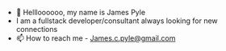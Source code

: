 - 👋 Hellloooooo, my name is James Pyle 
- I am a fullstack developer/consultant always looking for new connections
- 📫 How to reach me - James.c.pyle@gmail.com

<!---
JamesPyle1990/JamesPyle1990 is a ✨ special ✨ repository because its `README.md` (this file) appears on your GitHub profile.
You can click the Preview link to take a look at your changes.
--->
